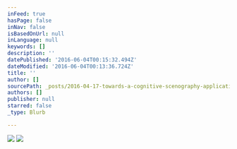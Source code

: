 ```yaml
---
inFeed: true
hasPage: false
inNav: false
isBasedOnUrl: null
inLanguage: null
keywords: []
description: ''
datePublished: '2016-06-04T00:15:32.494Z'
dateModified: '2016-06-04T00:13:36.724Z'
title: ''
author: []
sourcePath: _posts/2016-04-17-towards-a-cognitive-scenography-applications-of-cognitive.md
authors: []
publisher: null
starred: false
_type: Blurb

---
```

![](https://the-grid-user-content.s3-us-west-2.amazonaws.com/258b2b76-9038-4aa3-b7da-909230e955ae.jpg)
![](https://the-grid-user-content.s3-us-west-2.amazonaws.com/ad7267bd-12ec-493b-ae72-f716a65b35c1.jpg)